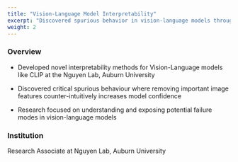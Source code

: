 ```yaml
---
title: "Vision-Language Model Interpretability"
excerpt: "Discovered spurious behavior in vision-language models through novel interpretability methods"
weight: 2
---
```


### Overview

* Developed novel interpretability methods for Vision-Language models like CLIP at the Nguyen Lab, Auburn University

* Discovered critical spurious behaviour where removing important image features counter-intuitively increases model confidence

* Research focused on understanding and exposing potential failure modes in vision-language models



### Institution
Research Associate at Nguyen Lab, Auburn University

